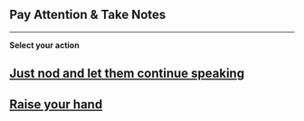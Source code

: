 ## Pay Attention & Take Notes 
--- 

**Select your action**
## [Just nod and let them continue speaking](option1.md)
## [Raise your hand](option2.md)